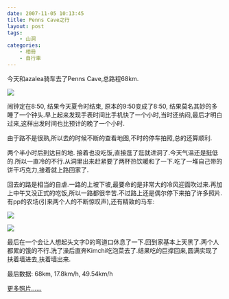 ```yaml
---
date: 2007-11-05 10:13:45
title: Penns Cave之行
layout: post
tags:
    - 山洞
categories:
    - 相冊
    - 自行車
---
```

今天和azalea骑车去了Penns Cave,总路程68km.

![](http://farm9.staticflickr.com/8150/6997434864_4bbe7bca50_z.jpg)

闹钟定在8:50, 结果今天夏令时结束, 原本的9:50变成了8:50, 结果莫名其妙的多睡了一个钟头.早上起来发现手表时间比手机快了一个小时,当时还纳闷,最后才明白过来,这样出发时间也比预计的晚了一个小时.

由于路不是很熟,所以去的时候不断的查看地图,不时的停车拍照,总的还算顺利.

两个半小时后到达目的地. 接着也没吃饭,直接逛了逛就进洞了.今天气温还是挺低的.所以一直冷的不行.从洞里出来赶紧要了两杯热饮暖和了一下.吃了一堆自己带的饼干巧克力,接着就上路回家了.

回去的路是相当的自虐.一路的上坡下坡,最要命的是非常大的冷风迎面吹过来.再加上中午又没正式的吃饭,所以一路都很辛苦.不过路上还是偶尔停下来拍了许多照片.有pp的农场(引来两个人的不断惊叹声),还有精致的马车:

![](http://farm8.staticflickr.com/7280/7143521835_660aa9c729_z.jpg)

![](http://farm6.staticflickr.com/5446/7143521819_62d94d7c0a_z.jpg)

最后在一个会让人想起头文字D的弯道口休息了一下.回到家基本上天黑了.两个人都累的饿的不行.洗了澡后直奔Kimchi吃泡菜去了.结果吃的巨撑回来,圆满实现了扶着墙进去,扶着墙出来.

最后数据: 68km, 17.8km/h, 49.54km/h

<a href="http://www.flickr.com/photos/ztpala/sets/72157629967165161">更多照片......</a>
